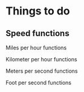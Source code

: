# Things to do

## Speed functions

Miles per hour functions

Kilometer per hour functions

Meters per second functions

Foot per second functions